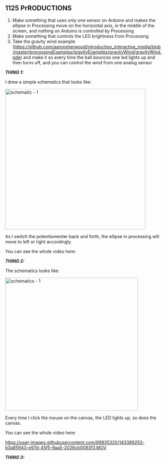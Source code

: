 **1125 PrRODUCTIONS**
- 
1. Make something that uses only one sensor on Arduino and makes the ellipse in Processing move on the horizontal axis, in the middle of the screen, and nothing on Arduino is controlled by Processing
2. Make something that controls the LED brightness from Processing
3. Take the gravity wind example (https://github.com/aaronsherwood/introduction_interactive_media/blob/master/processingExamples/gravityExamples/gravityWind/gravityWind.pde) and make it so every time the ball bounces one led lights up and then turns off, and you can control the wind from one analog sensor

***THING 1:***

I drew a simple schematics that looks like:

<img width="451" alt="schematic - 1" src="https://user-images.githubusercontent.com/89835320/143390350-09a6b147-8516-4a63-bbe2-3ee0ba7102c1.png">

As I switch the potentiomenter back and forth, the ellipse in processing will move to left or right accordingly.

You can see the whole video here:




***THING 2:***

The schematics looks like:

<img width="427" alt="schematics - 1" src="https://user-images.githubusercontent.com/89835320/143388500-f4c339bb-786d-4f0e-af54-916cfca2ab55.png">

Every time I click the mouse on the canvas, the LED lights up, so does the canvas.

You can see the whole video here: 

https://user-images.githubusercontent.com/89835320/143389253-b3a85943-e97d-45f5-9aa5-2026cb0083f3.MOV





***THING 3:***

